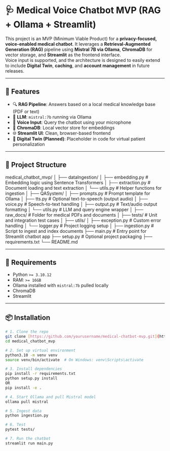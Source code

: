 # 🩺 Medical Voice Chatbot MVP (RAG + Ollama + Streamlit)

This project is an MVP (Minimum Viable Product) for a **privacy-focused, voice-enabled medical chatbot**. It leverages a **Retrieval-Augmented Generation (RAG)** pipeline using **Mistral 7B via Ollama**, **ChromaDB** for vector storage, and **Streamlit** as the frontend interface.  
Voice input is supported, and the architecture is designed to easily extend to include **Digital Twin**, **caching**, and **account management** in future releases.

---

## 🚀 Features

- 🔍 **RAG Pipeline**: Answers based on a local medical knowledge base (PDF or text)
- 🧠 **LLM**: `mistral:7b` running via Ollama
- 🎤 **Voice Input**: Query the chatbot using your microphone
- 🧾 **ChromaDB**: Local vector store for embeddings
- 🌐 **Streamlit UI**: Clean, browser-based frontend
- 🧬 **Digital Twin (Planned)**: Placeholder in code for virtual patient personalization

---

## 📁 Project Structure

medical_chatbot_mvp/
│
├── dataIngestion/
│ ├── embedding.py # Embedding logic using Sentence Transformers
│ ├── extraction.py # Document loading and text extraction
│ └── utils.py # Helper functions for ingestion
│
├── QASystem/
│ ├── prompts.py # Prompt template for Ollama
│ ├── tts.py # Optional text-to-speech (output audio)
│ ├── voice.py # Speech-to-text handling
│ ├── output.py # Text/audio output formatting
│ └── utils.py # LLM and query engine wrapper
│
├── raw_docs/ # Folder for medical PDFs and documents
│
├── tests/ # Unit and integration test cases
│
├── utils/
│ ├── exception.py # Custom error handling
│ └── logger.py # Project logging setup
│
├── ingestion.py # Script to ingest and index documents
├── main.py # Entry point for Streamlit chatbot app
├── setup.py # Optional project packaging
├── requirements.txt
└── README.md

---

## 🔧 Requirements

- Python `>= 3.10.12`
- RAM: `>= 16GB`
- Ollama installed with `mistral:7b` pulled locally
- ChromaDB
- Streamlit

---

## 📦 Installation

```bash
# 1. Clone the repo
git clone [https://github.com/yourusername/medical-chatbot-mvp.git](https://github.com/kalalsahil/Medical_bot.git)
cd medical_chatbot_mvp

# 2. Set up virtual environment
python3.10 -m venv venv
source venv/bin/activate  # On Windows: venv\Scripts\activate

# 3. Install dependencies
pip install -r requirements.txt
python setup.py install
OR
pip install -e .

# 4. Start Ollama and pull Mistral model
ollama pull mistral

# 5. Ingest data
python ingestion.py

# 6. Test
pytest tests/

# 7. Run the chatbot
streamlit run main.py
